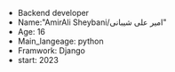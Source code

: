 - Backend developer
- Name:"AmirAli Sheybani/امیر علی شیبانی"
- Age: 16
- Main_langeage: python
- Framwork: Django
- start: 2023
